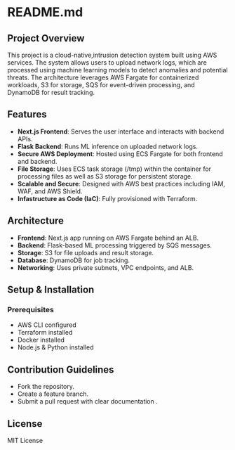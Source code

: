 # README.md

## Project Overview
This project is a cloud-native,intrusion detection system built using AWS services. The system allows users to upload network logs, which are processed using machine learning models to detect anomalies and potential threats. The architecture leverages AWS Fargate for containerized workloads, S3 for storage, SQS for event-driven processing, and DynamoDB for result tracking.

## Features
- **Next.js Frontend**: Serves the user interface and interacts with backend APIs.
- **Flask Backend**: Runs ML inference on uploaded network logs.
- **Secure AWS Deployment**: Hosted using ECS Fargate for both frontend and backend.
- **File Storage**: Uses ECS task storage (/tmp) within the container for processing files as well as S3 storage for persistent storage.
- **Scalable and Secure**: Designed with AWS best practices including IAM, WAF, and AWS Shield.
- **Infastructure as Code (IaC)**: Fully provisioned with Terraform.

## Architecture
- **Frontend**: Next.js app running on AWS Fargate behind an ALB.
- **Backend**: Flask-based ML processing triggered by SQS messages.
- **Storage**: S3 for file uploads and result storage.
- **Database**: DynamoDB for job tracking.
- **Networking**: Uses private subnets, VPC endpoints, and ALB.

## Setup & Installation
### Prerequisites
- AWS CLI configured
- Terraform installed
- Docker installed
- Node.js & Python installed



## Contribution Guidelines
- Fork the repository.
- Create a feature branch.
- Submit a pull request with clear documentation .

## License
MIT License

